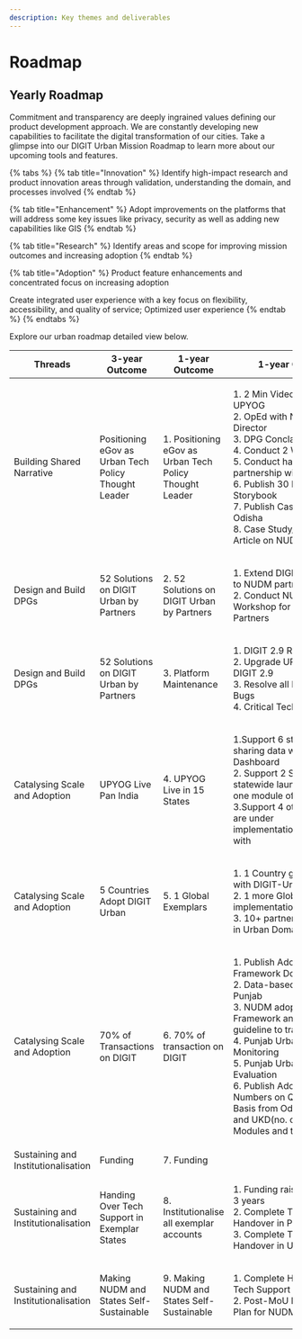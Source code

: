 ```yaml
---
description: Key themes and deliverables
---
```


# Roadmap

## Yearly Roadmap&#x20;

Commitment and transparency are deeply ingrained values defining our product development approach. We are constantly developing new capabilities to facilitate the digital transformation of our cities. Take a glimpse into our DIGIT Urban Mission Roadmap to learn more about our upcoming tools and features.

{% tabs %}
{% tab title="Innovation" %}
Identify high-impact research and product innovation areas through validation, understanding the domain, and processes involved
{% endtab %}

{% tab title="Enhancement" %}
Adopt improvements on the platforms that will address some key issues like privacy, security as well as adding new capabilities like GIS
{% endtab %}

{% tab title="Research" %}
Identify areas  and scope for improving mission outcomes and increasing adoption
{% endtab %}

{% tab title="Adoption" %}
Product feature enhancements and concentrated focus on increasing adoption

Create integrated user experience with a key focus on flexibility, accessibility, and quality of service; Optimized user experience
{% endtab %}
{% endtabs %}

Explore our urban roadmap detailed view below.

| Threads                             | 3-year Outcome                                       | 1-year Outcome                                          | 1-year Output                                                                                                                                                                                                                                                                                                                                        |
| ----------------------------------- | ---------------------------------------------------- | ------------------------------------------------------- | ---------------------------------------------------------------------------------------------------------------------------------------------------------------------------------------------------------------------------------------------------------------------------------------------------------------------------------------------------- |
| Building Shared Narrative           | Positioning eGov as Urban Tech Policy Thought Leader | 1. Positioning eGov as Urban Tech Policy Thought Leader | <p>1. 2 Min Video on NUDM-UPYOG<br>2. OpEd with NIUA Director<br>3. DPG Conclave<br>4. Conduct 2 Webinars<br>5. Conduct hackathon in partnership with NIUA<br>6. Publish 30 Page NUDM Storybook<br>7. Publish Case Study on Odisha<br>8. Case Study/Research Article on NUDM</p>                                                                     |
| Design and Build DPGs               | 52 Solutions on DIGIT Urban by Partners              | 2. 52 Solutions on DIGIT Urban by Partners              | <p>1. Extend DIGIT Academy to NUDM partners <br>2. Conduct NUDM Workshop for NUDM Partners</p>                                                                                                                                                                                                                                                       |
| Design and Build DPGs               | 52 Solutions on DIGIT Urban by Partners              | 3. Platform Maintenance                                 | <p>1. DIGIT 2.9 Release<br>2. Upgrade UPYOG with DIGIT 2.9<br>3. Resolve all Platform Bugs<br>4. Critical Technical Debts<br></p>                                                                                                                                                                                                                    |
| Catalysing Scale and Adoption       | UPYOG Live Pan India                                 | 4. UPYOG Live in 15 States                              | <p>1.Support 6 states for sharing data with National Dashboard <br>2. Support 2 States for statewide launch of atleast one module of UPYOG<br>3.Support 4 other states are under implementation/integration with</p>                                                                                                                                 |
| Catalysing Scale and Adoption       | 5 Countries Adopt DIGIT Urban                        | 5. 1 Global Exemplars                                   | <p>1. 1 Country goes Live with DIGIT-Urban<br>2. 1 more Global Exemplar implementation Initiated<br>3. 10+ partners engaged in Urban Domain</p>                                                                                                                                                                                                      |
| Catalysing Scale and Adoption       | 70% of Transactions on DIGIT                         | 6. 70% of transaction on DIGIT                          | <p>1. Publish Adoption Framework Document<br>2. Data-based Advisory to Punjab<br>3. NUDM adopts Adoption Framework and releases guideline to track adoption<br>4. Punjab Urban Monitoring<br>5. Punjab Urban Evaluation<br>6. Publish Adoption Numbers on Quarterly Basis from Odisha, Punjab and UKD(no. of ULBs, Modules and transactions)<br></p> |
| Sustaining and Institutionalisation | Funding                                              | 7. Funding                                              |                                                                                                                                                                                                                                                                                                                                                      |
| Sustaining and Institutionalisation | Handing Over Tech Support in Exemplar States         | 8. Institutionalise all exemplar accounts               | <p>1. Funding raised for next 3 years<br>2. Complete Tech Support Handover in Punjab<br>3. Complete Tech Support Handover in UKD</p>                                                                                                                                                                                                                 |
| Sustaining and Institutionalisation | Making NUDM and States Self-Sustainable              | 9. Making NUDM and States Self-Sustainable              | <p>1. Complete Handover of Tech Support to NIUA<br>2. Post-MoU Engagement Plan for NUDM</p>                                                                                                                                                                                                                                                          |

